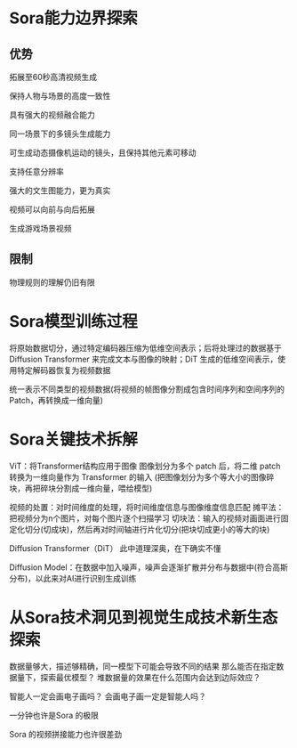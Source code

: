 # Sora能力边界探索
## 优势

拓展至60秒高清视频生成

保持人物与场景的高度一致性

具有强大的视频融合能力

同一场景下的多镜头生成能力

可生成动态摄像机运动的镜头，且保持其他元素可移动

支持任意分辨率

强大的文生图能力，更为真实

视频可以向前与向后拓展

生成游戏场景视频

## 限制

物理规则的理解仍旧有限

# Sora模型训练过程

将原始数据切分，通过特定编码器压缩为低维空间表示；后将处理过的数据基于Diffusion Transformer 来完成文本与图像的映射；DiT 生成的低维空间表示，使用特定解码器恢复为视频数据


统一表示不同类型的视频数据(将视频的帧图像分割成包含时间序列和空间序列的Patch，再转换成一维向量)

# Sora关键技术拆解
ViT：将Transformer结构应用于图像
	图像划分为多个 patch 后，将二维 patch 转换为一维向量作为 Transformer 的输入
	(把图像划分为多个等大小的图像碎块，再把碎块分割成一维向量，喂给模型)


视频的处置：对时间维度的处理，将时间维度信息与图像维度信息匹配
	摊平法：把视频分为n个图片，对每个图片逐个扫描学习
	切块法：输入的视频对画面进行固定化切分(切成块)，然后再对时间轴进行片化切分(把块切成更小的等大的块)


Diffusion Transformer（DiT）
	此中道理深奥，在下确实不懂


Diffusion Model：在数据中加入噪声，噪声会逐渐扩散并分布与数据中(符合高斯分布)，以此来对AI进行识别生成训练

# 从Sora技术洞见到视觉生成技术新生态探索

数据量够大，描述够精确，同一模型下可能会导致不同的结果
	那么能否在指定数据量下，探索最优模型？
	堆数据量的效果在什么范围内会达到边际效应？

智能人一定会画电子画吗？
会画电子画一定是智能人吗？

一分钟也许是Sora 的极限

Sora 的视频拼接能力也许很差劲